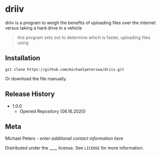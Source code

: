 # driiv
driiv is a program to weigh the benefits of uploading files over the internet versus taking a hard drive in a vehicle
> this program sets out to determine which is faster, uploading files using 
## Installation
```
git clone https://github.com/michaelpeterswa/driiv.git
```
Or download the file manually.
## Release History
* 1.0.0
   * Opened Repository (06.16.2020)
## Meta
Michael Peters - *enter additional contact information here*

Distributed under the ____ license. See ``LICENSE`` for more information.